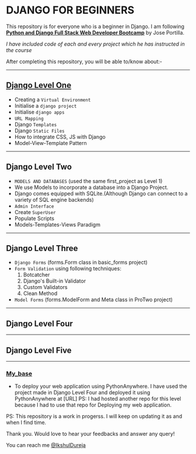 # DJANGO FOR BEGINNERS

This repository is for everyone who is a beginner in Django.
I am following [**Python and Django Full Stack Web Developer Bootcamp**](https://www.udemy.com/course/python-and-django-full-stack-web-developer-bootcamp/) by  Jose Portilla.


*I have included code of each and every project which he has instructed in the course*

After completing this repository, you will be able to/know about:-
***
## [Django Level One](https://github.com/IkshulDureja/Django_Tutorials/tree/master/Level%201/first_project)
* Creating a `Virtual Environment`
* Initialise a `django project`
* Initialise `django apps`
* `URL Mapping`
* Django `Templates`
* Django `Static Files`
* How to integrate CSS, JS with Django
* Model-View-Template Pattern

***
## Django Level Two
* `MODELS AND DATABASES` (used the same first_project as Level 1)
* We use Models to incorporate a database into a Django Project.
* Django comes equipped with SQLite.(Although Django can connect to a variety of SQL engine backends)
* `Admin Interface`
* Create `SuperUser`
* Populate Scripts
* Models-Templates-Views Paradigm


***
## Django Level Three
* `Django Forms` (forms.Form class in basic_forms project)
* `Form Validation` using following techniques:
    1.  Botcatcher
    2. Django's Built-in Validator
    3. Custom Validators
    4. Clean Method
* `Model Forms` (forms.ModelForm and Meta class in ProTwo project)

***
## Django Level Four


***
## Django Level Five

***
### [My_base](https://github.com/IkshulDureja/django-deployment-example.git)
* To deploy your web application using PythonAnywhere.
I have used the project made in Django Level Four and deployed it using PythonAnywhere at [URL]
PS: I had hosted another repo for this level because I had to use that repo for Deploying my web application.

PS: This repository is a work in progerss. I will keep on updating it as and when I find time.

Thank you. Would love to hear your feedbacks and answer any query!

You can reach me [@IkshulDureja](ikshuldureja130@gmail.com)
